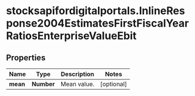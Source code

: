 # stocksapifordigitalportals.InlineResponse2004EstimatesFirstFiscalYearRatiosEnterpriseValueEbit

## Properties

Name | Type | Description | Notes
------------ | ------------- | ------------- | -------------
**mean** | **Number** | Mean value. | [optional] 


